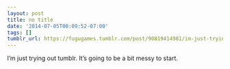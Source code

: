 ```yaml
---
layout: post
title: no title
date: '2014-07-05T00:09:52-07:00'
tags: []
tumblr_url: https://fugugames.tumblr.com/post/90819414981/im-just-trying-out-tumblr-its-going-to-be-a-bit
---
```

I’m just trying out tumblr. It’s going to be a bit messy to start.


